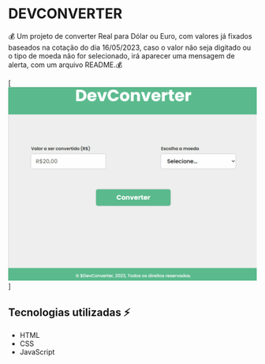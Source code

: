 # DEVCONVERTER
💰 Um projeto de converter Real para Dólar ou Euro, com valores já fixados baseados na cotação do dia 16/05/2023, caso o valor não seja digitado ou o tipo de moeda não for selecionado, irá aparecer uma mensagem de alerta, com um arquivo README.💰

[<img src="./devconverter.gif" alt="gif do projeto DevConverter">]

## Tecnologias utilizadas ⚡
- HTML
- CSS
- JavaScript
